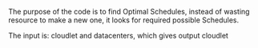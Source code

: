 The purpose of the code is to find Optimal Schedules, instead of wasting resource to make a new one, it looks for required possible Schedules.

The input is: cloudlet and datacenters, which gives output cloudlet
